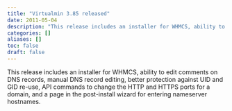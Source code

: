 ```yaml
---
title: "Virtualmin 3.85 released"
date: 2011-05-04
description: "This release includes an installer for WHMCS, ability to edit comments on DNS records, manual DNS..."
categories: []
aliases: []
toc: false
draft: false
---
```

This release includes an installer for WHMCS, ability to edit comments on DNS records, manual DNS record editing, better protection against UID and GID re-use, API commands to change the HTTP and HTTPS ports for a domain, and a page in the post-install wizard for entering nameserver hostnames.
